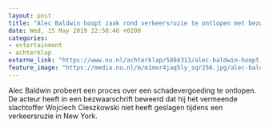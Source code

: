 ```yaml
---
layout: post
title: "Alec Baldwin hoopt zaak rond verkeersruzie te ontlopen met bezwaarschrift"
date: Wed, 15 May 2019 22:58:46 +0200
categories: 
- entertainment 
- achterklap 
externe_link: "https://www.nu.nl/achterklap/5894313/alec-baldwin-hoopt-zaak-rond-verkeersruzie-te-ontlopen-met-bezwaarschrift.html"
feature_image: "https://media.nu.nl/m/m1mxr4jaq5ly_sqr256.jpg/alec-baldwin-hoopt-zaak-rond-verkeersruzie-te-ontlopen-met-bezwaarschrift.jpg"
---
```


Alec Baldwin probeert een proces over een schadevergoeding te ontlopen. De acteur heeft in een bezwaarschrift beweerd dat hij het vermeende slachtoffer Wojciech Cieszkowski niet heeft geslagen tijdens een verkeersruzie in New York.
